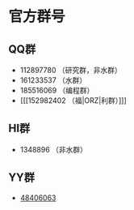 # 官方群号

## QQ群

* 112897780 （研究群，非水群）
* 161233537 （水群）
* 185516069 （编程群）
* [[[152982402 （福|ORZ|利群）]]]

## HI群

* 1348896 （非水群）

## YY群

* [48406063](http://www.yy.com/go.html#48406063)